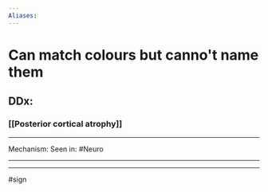 ```yaml
---
Aliases:
---
```

# Can match colours but canno't name them
## DDx:
### [[Posterior cortical atrophy]]

---
Mechanism:
Seen in: #Neuro 

---


---
#sign 
